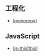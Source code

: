 ## 工程化

- [[monorepo]]

## JavaScript

- [[js-this|this]]

[//begin]: # "Autogenerated link references for markdown compatibility"
[monorepo]: notes/software-engineering/monorepo.md "Monorepos"
[js-this|this]: notes/js/js-this.md "js-this"
[//end]: # "Autogenerated link references"

